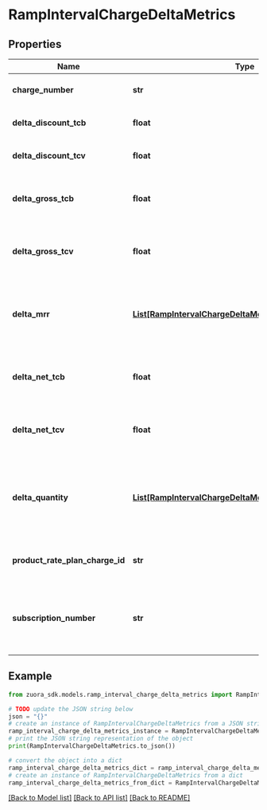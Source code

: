 # RampIntervalChargeDeltaMetrics


## Properties

Name | Type | Description | Notes
------------ | ------------- | ------------- | -------------
**charge_number** | **str** | The number of the rate plan charge. | [optional] 
**delta_discount_tcb** | **float** | The discount delta amount for the TCB. | [optional] 
**delta_discount_tcv** | **float** | The discount delta amount for the TCV. | [optional] 
**delta_gross_tcb** | **float** | The TCB delta value before discount charges are applied. | [optional] 
**delta_gross_tcv** | **float** | The TCV delta value before discount charges are applied. | [optional] 
**delta_mrr** | [**List[RampIntervalChargeDeltaMetricsDeltaMrrInner]**](RampIntervalChargeDeltaMetricsDeltaMrrInner.md) | The MRR changing history of the current rate plan charge in the current ramp interval. | [optional] 
**delta_net_tcb** | **float** | The TCB delta value after discount charges are applied. | [optional] 
**delta_net_tcv** | **float** | The TCV delta value after discount charges are applied. | [optional] 
**delta_quantity** | [**List[RampIntervalChargeDeltaMetricsDeltaQuantityInner]**](RampIntervalChargeDeltaMetricsDeltaQuantityInner.md) | The charge quantity changing history of the current rate plan charge in the current ramp interval. | [optional] 
**product_rate_plan_charge_id** | **str** | The ID of the corresponding product rate plan charge. | [optional] 
**subscription_number** | **str** | The number of the subscription that the current rate plan charge belongs to. | [optional] 

## Example

```python
from zuora_sdk.models.ramp_interval_charge_delta_metrics import RampIntervalChargeDeltaMetrics

# TODO update the JSON string below
json = "{}"
# create an instance of RampIntervalChargeDeltaMetrics from a JSON string
ramp_interval_charge_delta_metrics_instance = RampIntervalChargeDeltaMetrics.from_json(json)
# print the JSON string representation of the object
print(RampIntervalChargeDeltaMetrics.to_json())

# convert the object into a dict
ramp_interval_charge_delta_metrics_dict = ramp_interval_charge_delta_metrics_instance.to_dict()
# create an instance of RampIntervalChargeDeltaMetrics from a dict
ramp_interval_charge_delta_metrics_from_dict = RampIntervalChargeDeltaMetrics.from_dict(ramp_interval_charge_delta_metrics_dict)
```
[[Back to Model list]](../README.md#documentation-for-models) [[Back to API list]](../README.md#documentation-for-api-endpoints) [[Back to README]](../README.md)


